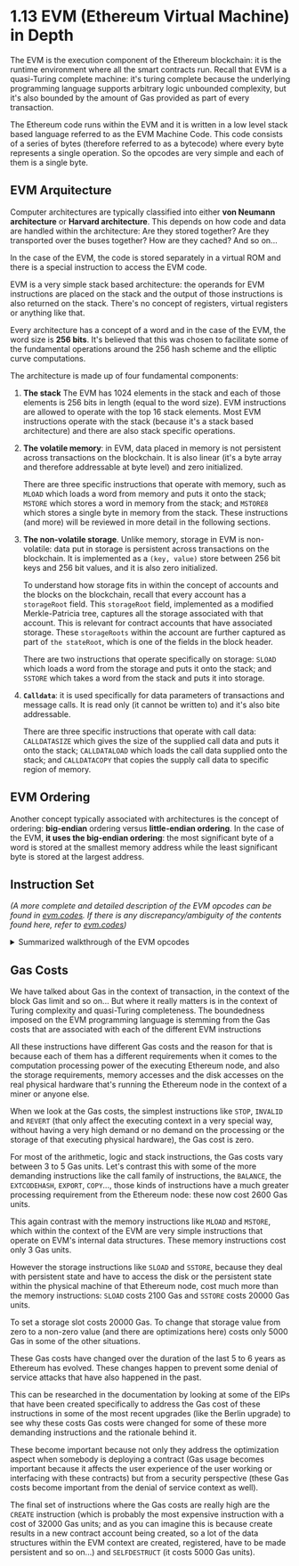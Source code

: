 # 1.13 EVM (Ethereum Virtual Machine) in Depth

The EVM is the execution component of the Ethereum blockchain: it is the runtime environment where all the smart contracts run. Recall that EVM is a quasi-Turing complete machine: it's turing complete because the underlying programming language supports arbitrary logic unbounded complexity, but it's also bounded by the amount of Gas provided as part of every transaction.

The Ethereum code runs within the EVM and it is written in a low level stack based language referred to as the EVM Machine Code. This code consists of a series of bytes (therefore referred to as a bytecode) where every byte represents a single operation. So the opcodes are very simple and each of them is a single byte.

## EVM Arquitecture

Computer architectures are typically classified into either **von Neumann architecture** or **Harvard architecture**. This depends on how code and data are handled within the architecture: Are they stored together? Are they transported over the buses together? How are they cached? And so on...

In the case of the EVM, the code is stored separately in a virtual ROM and there is a special instruction to access the EVM code.

EVM is a very simple stack based architecture: the operands for EVM instructions are placed on the stack and the output of those instructions is also returned on the stack. There's no concept of registers, virtual registers or anything like that.

Every architecture has a concept of a word and in the case of the EVM, the word size is **256 bits**. It's believed that this was chosen to facilitate some of the fundamental operations around the 256 hash scheme and the elliptic curve computations.

The architecture is made up of four fundamental components:

1. **The stack** The EVM has 1024 elements in the stack and each of those elements is 256 bits in length (equal to the word size). EVM instructions are allowed to operate with the top 16 stack elements. Most EVM instructions operate with the stack (because it's a stack based architecture) and there are also stack specific operations.
2.  **The volatile memory**: in EVM, data placed in memory is not persistent across transactions on the blockchain. It is also linear (it's a byte array and therefore addressable at byte level) and zero initialized.

    There are three specific instructions that operate with memory, such as `MLOAD` which loads a word from memory and puts it onto the stack; `MSTORE` which stores a word in memory from the stack; and `MSTORE8` which stores a single byte in memory from the stack. These instructions (and more) will be reviewed in more detail in the following sections.
3.  **The non-volatile storage**. Unlike memory, storage in EVM is non-volatile: data put in storage is persistent across transactions on the blockchain. It is implemented as a `(key, value)` store between 256 bit keys and 256 bit values, and it is also zero initialized.

    To understand how storage fits in within the concept of accounts and the blocks on the blockchain, recall that every account has a `storageRoot` field. This `storageRoot` field, implemented as a modified Merkle-Patricia tree, captures all the storage associated with that account. This is relevant for contract accounts that have associated storage. These `storageRoots` within the account are further captured as part of `the stateRoot`, which is one of the fields in the block header.

    There are two instructions that operate specifically on storage: `SLOAD` which loads a word from the storage and puts it onto the stack; and `SSTORE` which takes a word from the stack and puts it into storage.
4.  **`Calldata`**: it is used specifically for data parameters of transactions and message calls. It is read only (it cannot be written to) and it's also bite addressable.

    There are three specific instructions that operate with call data: `CALLDATASIZE` which gives the size of the supplied call data and puts it onto the stack; `CALLDATALOAD` which loads the call data supplied onto the stack; and `CALLDATACOPY` that copies the supply call data to specific region of memory.

## EVM Ordering

Another concept typically associated with architectures is the concept of ordering: **big-endian** ordering versus **little-endian ordering**. In the case of the EVM, **it uses the big-endian ordering**: the most significant byte of a word is stored at the smallest memory address while the least significant byte is stored at the largest address.

## Instruction Set

_(A more complete and detailed description of the EVM opcodes can be found in_ [_evm.codes_](https://www.evm.codes/?utm\_source=tldrnewsletter)_. If there is any discrepancy/ambiguity of the contents found here, refer to_ [_evm.codes_](https://www.evm.codes/?utm\_source=tldrnewsletter)_)_

<details>

<summary>Summarized walkthrough of the EVM opcodes</summary>

All the instructions supported by the EVM can be classified into 11 categories. Instructions that are found in categories **a** to **i** operate on the stack.

The format for each of these instructions will be as follows:

```
OPCODE MNEMONIC INPUTS OUTPUTS
```

Let's see an example:

The opcode is the hex representation of the instruction. You will see that the `0x00` opcode is used for the stop instruction. In addition, the word `STOP` is the mnemonic of the instruction. and then the two numbers that you see after the mnemonic refer to the number of stack items placed for this instruction (inputs) and the number of stack items removed (outputs).

So the stop opcode is `0x00`, thus it's the first instruction in the instruction set mapping. The mnemonic is `STOP` (makes sense), 0 items are placed and 0 items are removed from the stack.

In the case of `ADD`, you will see that it has 2 items placed onto the stack (the 2 operands) and the computed result (the addition) is placed back onto the stack.

That's why you see that there is one item placed onto the stack, which is the result the addition of the two inputs. The same thing holds good for multiplication, and so on...

**a. Stop & Arithmetic**

```
0x00 STOP 0 0
0x01 ADD 2 1
0x02 MUL 2 1
0x03 SUB 2 1
0x04 DIV 2 1
0x05 SDIV 2 1
0x06 MOD 2 1
0x07 SMOD 2 1
0x08 ADDMOD 3 1
0x06 MOD 2 1
0x07 SMOD 2 1
0x08 ADDMOD 3 1
0x09 MULMOD 3 1
0x0a EXP 2 1
0x0b SIGNEXTEND 2 1
```

**b. Comparison & Bitwise Logic**

```
0x10 LT 2 1
0x12 SLT 2 1
0x20 GT 2 1
0x13 SGT 2 1
0x14 EQ 2 1
0x15 ISZERO 1 1
0x16 AND 2 1
0x17 OR 2 1
0x18 XOR 2 1
0x19 NOT 1 1
0x1a BYTE 2 1   
0x1b SHL 2 1
0x1c SHR 2 1
0x1d SAR 2 1
```

#### **c.** SHA3 Instruction

```
0x20 SHA3 2 1
```

_This single instruction is critical to Ethereum because it computes the Keccak-256 Hash. The formal notation for how the Keccak-256 hash is calculated is:_





_This is explained with more detail in the Ethereum Yellowpaper._

**d. Environmental Information Instructions**

_These set of instructions give information about the environment or the execution context of the smart contract executing them._

```
0x30 ADDRESS 0 1
0x31 BALANCE 1 1
0x32 ORIGIN 0 1
0x33 CALLER 0 1
```

* _The `ADDRESS` instruction gives the address of the currently executing account._
* _`BALANCE` gives the ether balance of the currently executing account._
* _`ORIGIN` gives the address of the originator of the transaction that actually led to the execution of the code within the EVM._
* _`CALLER` gives the caller's address in the context of `Solidity`, these would be transaction origin (`tx.origin`) and message sender (`msg.sender`) respectively._

***

```
0x34 CALLVALUE 0 1
0x35 CALLDATALOAD 1 1
0x36 CALLDATASIZE 0 1
0x37 CALLDATACOPY 3 0
```

* _`CALLVALUE` in the context of `Solidity` would be the message value (`msg.vale`) that you would see in the smart contracts._

***

```
0x38 CODESIZE 0 1
0x39 CODECOPY 3 0
0x3a GASPRIZE 0 1
0x3b EXTCODESIZE 1 1
```

* _`CODESIZE` gives the size of the code running in the current environment._
* _`CODECOPY` lets you copy the code running in the current environment to memory._
* _`GASPRICE` in the context of `Solidity`; you would see this as `transaction.gasPrice`, which gives you the price of the Gas in the current environment._

***

```
0x3b EXTCODESIZE 1 1
0x3c EXTCODECOPY 4 0
0x3d RETURNDATASIZE 0 1
0x3e RETURNDATACOPY 3 0
0x3f EXTCODEHASH 1 1
```

_This set of instructions lets you query an external contract account._

* _`EXTCODESIZE` gives you the size of the specified account's code._
* _`EXTCODECOPY` copies the specified accounts code to memory._
* _`RETURNDATASIZE` gives the size of the output data from the previous call in this current environment._
* _`RETURNDATACOPY` copies that return data._
* _`EXTCODEHASH` gives the hash of the external account's code._

**e. Block Information Instructions**

_Similar to environment key information, EVM also has a set of instructions that gives information about transactions block._

```
0x40 BLOCKHASH 1 1
0x41 COINBASE 0 1
0x42 TIMESTAMP 0 1
0x43 NUMBER 0 1
0x44 DIFFICULTY 0 1
0x45 GASLIMIT 0 1
```

* _`BLOCKHASH` gives the hash of one of the specified 256 most recent complete blocks. If the specified block is not one of the most recent 256 ones, then this instruction returns zero, **which is something that has a security implication**._
* _`COINBASE` gives the block's beneficiary address (the address to which the block reward and transaction fees are credited to)._
* _`TIMESTAMP` gets the block's timestamp._
* _`NUMBER` gets the block's number._
* _`DIFFICULTY` gets the block's diffiulty._
* _`GASLIMIT` gets the block's gas limit._

**f. Stack, Memory, Storage and Flow Instructions**

_The next category of instructions are related to the stack memory and storage; load and store operations and also those that affect the control flow._

```
0x50 POP 1 0
0x51 MLOAD 1 1
0x52 MSTORE 2 0
0x53 MSTORE8 2 0
0x54 SLOAD 1 1
0x55 SSTORE 2 0
```

* _`POP` pops an element of the stack._
* _`MLOAD` and `MSTORE` load and store from memory._
* _`MSTORE8` stores a single byte to memory instead of the whole word._
* _`SLOAD` and `SSTORE` load and store words from and to the storage._

_The next set of instructions affect the control flow._

```
0x56 JUMP 1 0
0x57 JUMPI 2 0
0x58 PC 0 1
0x59 MSIZE 0 1
0x5a GAS 0 1
0x5b JUMPDEST 0 0
```

* _`JUMP` jumps to the specific location._
* _`JUMPI` is a conditional jump that jumps depending on the value specified._
* _`PC` gives you the value of the program counter._
* _`MSIZE` gives the size of active memory in bytes as of this instruction._
* _`GAS` gives the amount of available Gas as of this instruction. This is in the context of the Gas that is supplied with the transaction: how much gets consumed and how much is left._
* _`JUMPDEST` has no effect on the machine state: it does not affect the control flow but it marks a particular destination as being a valid destination for the jump instructions that we talked about._

_**g.**_** Push Operations**

_The next set of instructions are specific to the stack. These instructions push operands or place items onto the stack. Depending on the number of items placed, there are 32 such instructions._

```
0x60 PUSH1 0 1
0x61 PUSH2 0 1
 .     .
 .     .
 .     .
0x7f PUSH32 0 1
```

_`PUSH1` pushes a single byte onto the stack, `PUSH2` pushes 2 bytes and it goes all the way up to `PUSH31`. The `PUSH32` instruction pushes a full word (32 bytes or 256 bits) onto the stack._

**h. Duplication Operations**

_The next category of instructions that operate on the stack are the duplication operations, which duplicate items that are already on the stack._

```
0x80 DUP1 1 2
0x81 DUP2 1 2
 .     .
 .     .
 .     .
0x8f DUP16 1 2
```

_`DUP1` for example duplicates the first stack item, `DUP2` duplicates the first two items on the stack, and it goes all the way up to `DUP16`._

**i. Exchange Operations**

\*The final set of instructions that operate on stack items are the exchange operations. These exchange or swap items that are already on the stack.

```
0x90 SWAP1 2 2
0x91 SWAP2 3 3
 .     .
 .     .
 .     .
0x9f SWAP16 17 17
```

_`SWAP1` exchanges the first and second stack items, `SWAP2` exchanges the first and third and so on all the way up to `SWAP16` which exchanges the first and 17 $^\text{th}$ stack items._

**j. Logging Operations**

_These operations append log records from within the execution context of the contract onto the blockchain. We talked about this a bit in the context of the bloom filter in the block header._

```
0xa0 LOG0 2 0
0xa1 LOG1 3 0
0xa2 LOG2 4 0
0xa3 LOG3 5 0
0xa4 LOG4 6 0
```

_These instructions differ in the number of topics that are specified as being part of the log. So the log itself refers to the event that is fired from within the context of the contract and in the event. The different parameters can be specified as either being indexed or non-indexed._

**Indexed** parameters go into the **topics** part of the log and the **non-indexed** parameters go into the **data** part of the log.

_This differentiates how fast the the parameters or the records can be queried, searched and looked. These instructions are critical to how the contracts actually communicate some of their state to the off-chain interfaces or the off-chain monitoring tools._

**k. System Operations**

_The next set of instructions include instructions that are critical to how the system functions. They allow one to create new contract accounts, call from one account to another in different ways, revert from the current executing context, invalidate some of the things that have happened and so on._

```
0xf0 CREATE 3 1
0xf1 CALL 7 1
0xf2 CALLCODE 7 1
```

* _`CREATE` is used to create a new contract account that has associated code and storage with it. Recall that contract accounts can be created from an EOA by sending a special transaction to the zero address (`0x0`) or they can also be created from other contracts when they're executed. The address of the newly created account depends on the sender's address and the `nonce` of that account. So this makes the newly created contracts address dependent on the previous transactions that have executed from the sender's account. This becomes interesting when we talk about the related instruction called `CREATE2`._
* _`CALL` allows the current executing context to do a message call into another account. So now there is a caller account that is doing a message call into a callee account. This is interesting because it lets contracts call each other in the executing context._
* _`CALLCODE` is another call related instruction which lets the caller account call a callee account and lets the callee account execute its code in the context of the state of the caller's account. This distinction is really critical and it has big security implications in some of the future instructions we'll talk about._

***

```
0xf3 RETURN 2 0
0xf4 DELEGATECALL 6 1
0xf5 CREATE2 4 1
```

* _`RETURN` holds execution and returns the output data._
* _`DELEGATECALL` is a very interesting instruction part of the call family of instructions which acts very similar to `CALLCODE`. There is a caller account that calls into the callee account, and the callee account executes its code in the context of the caller's state. The difference here between `CALLCODE` is that in the case of `DELEGATECALL`, in the context of `Solidity`, `msg.sender` and `msg.value` of the caller's account is used in the execution context of the callee account._
* _`CREATE2` is similar to `CREATE` and is used to create new contract accounts with associated code and storage. The difference here is that `CREATE2` allows you to create accounts with a predictable addresses, unlike `CREATE` where the address of the newly created contact account dependeds on the `nonce`. So `CREATE2` removes all the transactions that happened from the sender's account so that the address of contracts being generated are predictable. Again, this has big implications in security._

***

```
0xfa STATICCALL 6 1
0xfd REVERT 2 0
0xfe INVALID NaN NaN
```

* _`STATICCALL` is another instruction in the call family which allows the callee account (that is being called into) to only read the state of the caller account without letting it modify it. This has security implications as well._
* _`REVERT` holds execution of the current executing context, it returns the data and it returns the remaining Gas that's left behind after consuming all the Gas that was supplied as part of the triggering transaction so far._
* _`INVALID` (`0xfe`) is again a special instruction in EVM. It consumes all the Gas that's been supplied as part of the triggering transaction and it is used in the context of some of the static analysis tools that we'll touch upon in later chapters._

***

```
0xff SELFDESTRUCT 1 0
```

_The final instruction (`0xff`) in the EVM instruction set is a special instruction called `SELFDESTRUCT`. As you can imagine, this holds execution but it also destroys the account of the executing context: the account is registered for later deletion._

_This has huge security implications because the contract account that is executing will not exist after the transaction finishes. This is something we will touch upon and some of the security aspects as when we talk about some of the findings and security pitfalls in later chapters._

</details>

## Gas Costs

We have talked about Gas in the context of transaction, in the context of the block Gas limit and so on... But where it really matters is in the context of Turing complexity and quasi-Turing completeness. The boundedness imposed on the EVM programming language is stemming from the Gas costs that are associated with each of the different EVM instructions

All these instructions have different Gas costs and the reason for that is because each of them has a different requirements when it comes to the computation processing power of the executing Ethereum node, and also the storage requirements, memory accesses and the disk accesses on the real physical hardware that's running the Ethereum node in the context of a miner or anyone else.

When we look at the Gas costs, the simplest instructions like `STOP`, `INVALID` and `REVERT` (that only affect the executing context in a very special way, without having a very high demand or no demand on the processing or the storage of that executing physical hardware), the Gas cost is zero.

For most of the arithmetic, logic and stack instructions, the Gas costs vary between 3 to 5 Gas units. Let's contrast this with some of the more demanding instructions like the call family of instructions, the `BALANCE`, the `EXTCODEHASH`, `EXPORT`, `COPY`..., those kinds of instructions have a much greater processing requirement from the Ethereum node: these now cost 2600 Gas units.

This again contrast with the memory instructions like `MLOAD` and `MSTORE`, which within the context of the EVM are very simple instructions that operate on EVM's internal data structures. These memory instructions cost only 3 Gas units.

However the storage instructions like `SLOAD` and `SSTORE`, because they deal with persistent state and have to access the disk or the persistent state within the physical machine of that Ethereum node, cost much more than the memory instructions: `SLOAD` costs 2100 Gas and `SSTORE` costs 20000 Gas units.

To set a storage slot costs 20000 Gas. To change that storage value from zero to a non-zero value (and there are optimizations here) costs only 5000 Gas in some of the other situations.

These Gas costs have changed over the duration of the last 5 to 6 years as Ethereum has evolved. These changes happen to prevent some denial of service attacks that have also happened in the past.

This can be researched in the documentation by looking at some of the EIPs that have been created specifically to address the Gas cost of these instructions in some of the most recent upgrades (like the Berlin upgrade) to see why these costs Gas costs were changed for some of these more demanding instructions and the rationale behind it.

These become important because not only they address the optimization aspect when somebody is deploying a contract (Gas usage becomes important because it affects the user experience of the user working or interfacing with these contracts) but from a security perspective (these Gas costs become important from the denial of service context as well).

The final set of instructions where the Gas costs are really high are the `CREATE` instruction (which is probably the most expensive instruction with a cost of 32000 Gas units; and as you can imagine this is because create results in a new contract account being created, so a lot of the data structures within the EVM context are created, registered, have to be made persistent and so on...) and `SELFDESTRUCT` (it costs 5000 Gas units).
